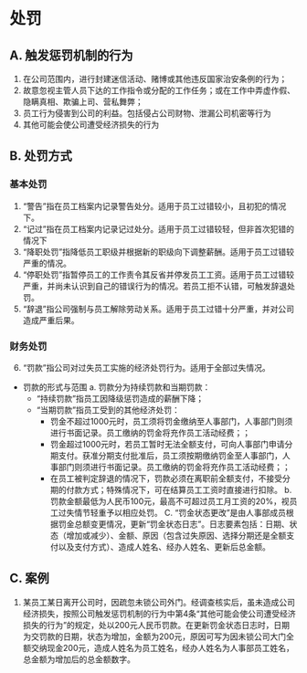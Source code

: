 # 处罚
## A. 触发惩罚机制的行为
   1. 在公司范围内，进行封建迷信活动、赌博或其他违反国家治安条例的行为；
   2. 故意忽视主管人员下达的工作指令或分配的工作任务；或在工作中弄虚作假、隐瞒真相、欺骗上司、营私舞弊；
   3. 员工行为侵害到公司的利益。包括侵占公司财物、泄漏公司机密等行为
   4. 其他可能会使公司遭受经济损失的行为
   
## B. 处罚方式
### 基本处罚
1. “警告”指在员工档案内记录警告处分。适用于员工过错较小，且初犯的情况下。
2. “记过”指在员工档案内记录记过处分。适用于员工过错较轻，但非首次犯错的情况下
3.  “降职处罚”指降低员工职级并根据新的职级向下调整薪酬。适用于员工过错较严重的情况。
4.  “停职处罚”指暂停员工的工作责令其反省并停发员工工资。适用于员工过错较严重，并尚未认识到自己的错误行为的情况。若员工拒不认错，可触发辞退处罚。
5.  “辞退”指公司强制与员工解除劳动关系。适用于员工过错十分严重，并对公司造成严重后果。

### 财务处罚
6. “罚款”指公司对过失员工实施的经济处罚行为。适用于全部过失情况。

* 罚款的形式与范围
   a. 罚款分为持续罚款和当期罚款：
   * “持续罚款”指员工因降级惩罚造成的薪酬下降；
   * “当期罚款”指员工受到的其他经济处罚：
      * 罚金不超过1000元时，员工须将罚金缴纳至人事部门，人事部门则须进行书面记录。员工缴纳的罚金将充作员工活动经费；；
      * 罚金超过1000元时，若员工暂时无法全额支付，可向人事部门申请分期支付。获准分期支付批准后，员工须按期缴纳罚金至人事部门，人事部门则须进行书面记录。员工缴纳的罚金将充作员工活动经费；；
      * 在员工被判定辞退的情况下，罚款必须在离职前全额支付，不接受分期的付款方式；特殊情况下，可在结算员工工资时直接进行扣除。
   b. 罚款金额最低为人民币100元，最高不可超过员工月工资的20%，视员工过失情节轻重予以相应处罚。
   C. “罚金状态更改”是由人事部成员根据罚金总额变更情况，更新“罚金状态日志”。日志要素包括：日期、状态（增加或减少）、金额、原因（包含过失原因、选择分期还是全额支付以及支付方式）、造成人姓名、经办人姓名、更新后总金额。

## C. 案例

   1. 某员工某日离开公司时，因疏忽未锁公司外门。经调查核实后，虽未造成公司经济损失，按照公司触发惩罚机制的行为中第4条“其他可能会使公司遭受经济损失的行为”的规定，处以200元人民币罚款。在更新罚金状态日志时，日期为交罚款的日期，状态为增加，金额为200元，原因可写为因未锁公司大门全额交纳现金200元，造成人姓名为员工姓名，经办人姓名为人事部员工姓名，总金额为增加后的总金额数字。